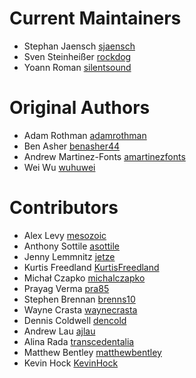 # Current Maintainers
* Stephan Jaensch [sjaensch](https://github.com/sjaensch)
* Sven Steinheißer [rockdog](https://github.com/rockdog)
* Yoann Roman [silentsound](https://github.com/silentsound)

# Original Authors
* Adam Rothman [adamrothman](https://github.com/adamrothman)
* Ben Asher [benasher44](https://github.com/benasher44)
* Andrew Martinez-Fonts [amartinezfonts](https://github.com/amartinezfonts)
* Wei Wu [wuhuwei](https://github.com/wuhuwei)

# Contributors
* Alex Levy [mesozoic](https://github.com/mesozoic)
* Anthony Sottile [asottile](https://github.com/asottile)
* Jenny Lemmnitz [jetze](https://github.com/jetze)
* Kurtis Freedland [KurtisFreedland](https://github.com/KurtisFreedland)
* Michał Czapko [michalczapko](https://github.com/michalczapko)
* Prayag Verma [pra85](https://github.com/pra85)
* Stephen Brennan [brenns10](https://github.com/brenns10)
* Wayne Crasta [waynecrasta](https://github.com/waynecrasta)
* Dennis Coldwell [dencold](https://github.com/dencold)
* Andrew Lau [ajlau](https://github.com/ajlau)
* Alina Rada [transcedentalia](https://github.com/transcedentalia)
* Matthew Bentley [matthewbentley](https://github.com/matthewbentley)
* Kevin Hock [KevinHock](https://github.com/KevinHock)

